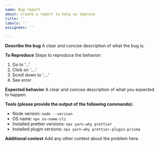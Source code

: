 ```yaml
---
name: Bug report
about: Create a report to help us improve
title: ''
labels: ''
assignees: ''

---
```


**Describe the bug**
A clear and concise description of what the bug is.

**To Reproduce**
Steps to reproduce the behavior:
1. Go to '...'
2. Click on '....'
3. Scroll down to '....'
4. See error

**Expected behavior**
A clear and concise description of what you expected to happen.

**Tools (please provide the output of the following commands):**
- Node version: `node --version`
- OS name: `npx os-name-cli`
- Installed prettier versions: `npx yarn-why prettier`
- Installed plugin versions: `npx yarn-why prettier-plugin-prisma`

**Additional context**
Add any other context about the problem here.
